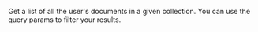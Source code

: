 Get a list of all the user's documents in a given collection.
You can use the query params to filter your results.
